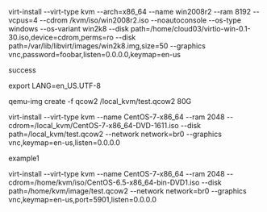 virt-install --virt-type kvm  --arch=x86_64 --name win2008r2 --ram  8192 --vcpus=4
--cdrom  /kvm/iso/win2008r2.iso
--noautoconsole --os-type windows --os-variant win2k8 
--disk path=/home/cloud03/virtio-win-0.1-30.iso,device=cdrom,perms=ro 
--disk path=/var/lib/libvirt/images/win2k8.img,size=50 
--graphics vnc,password=foobar,listen=0.0.0.0,keymap=en-us



success

export LANG=en_US.UTF-8

qemu-img create -f qcow2  /local_kvm/test.qcow2  80G


virt-install --virt-type kvm --name CentOS-7-x86_64 --ram 2048 --cdrom=/local_kvm/CentOS-7-x86_64-DVD-1611.iso  --disk path=/local_kvm/test.qcow2  --network network=br0  --graphics vnc,keymap=en-us,listen=0.0.0.0


example1

virt-install --virt-type kvm --name CentOS-7-x86_64 --ram 2048 --cdrom=/home/kvm/iso/CentOS-6.5-x86_64-bin-DVD1.iso  --disk path=/home/kvm/image/test.qcow2  --network network=br0 --graphics vnc,keymap=en-us,port=5901,listen=0.0.0.0
